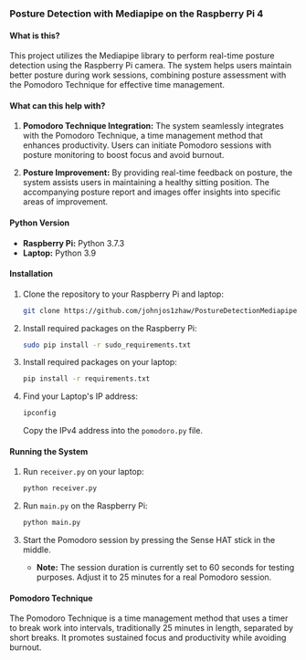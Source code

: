 ### Posture Detection with Mediapipe on the Raspberry Pi 4

#### What is this?

This project utilizes the Mediapipe library to perform real-time posture detection using the Raspberry Pi camera. The system helps users maintain better posture during work sessions, combining posture assessment with the Pomodoro Technique for effective time management.

#### What can this help with?

1. **Pomodoro Technique Integration:** The system seamlessly integrates with the Pomodoro Technique, a time management method that enhances productivity. Users can initiate Pomodoro sessions with posture monitoring to boost focus and avoid burnout.

2. **Posture Improvement:** By providing real-time feedback on posture, the system assists users in maintaining a healthy sitting position. The accompanying posture report and images offer insights into specific areas of improvement.

#### Python Version

- **Raspberry Pi:** Python 3.7.3
- **Laptop:** Python 3.9

#### Installation

1. Clone the repository to your Raspberry Pi and laptop:

   ```bash
   git clone https://github.com/johnjos1zhaw/PostureDetectionMediapipe.git
   ```

2. Install required packages on the Raspberry Pi:

   ```bash
   sudo pip install -r sudo_requirements.txt
   ```

3. Install required packages on your laptop:

   ```bash
   pip install -r requirements.txt
   ```

4. Find your Laptop's IP address:

   ```bash
   ipconfig
   ```

   Copy the IPv4 address into the `pomodoro.py` file.

#### Running the System

1. Run `receiver.py` on your laptop:

   ```bash
   python receiver.py
   ```

2. Run `main.py` on the Raspberry Pi:

   ```bash
   python main.py
   ```

3. Start the Pomodoro session by pressing the Sense HAT stick in the middle.

   - **Note:** The session duration is currently set to 60 seconds for testing purposes. Adjust it to 25 minutes for a real Pomodoro session.

#### Pomodoro Technique

The Pomodoro Technique is a time management method that uses a timer to break work into intervals, traditionally 25 minutes in length, separated by short breaks. It promotes sustained focus and productivity while avoiding burnout.
